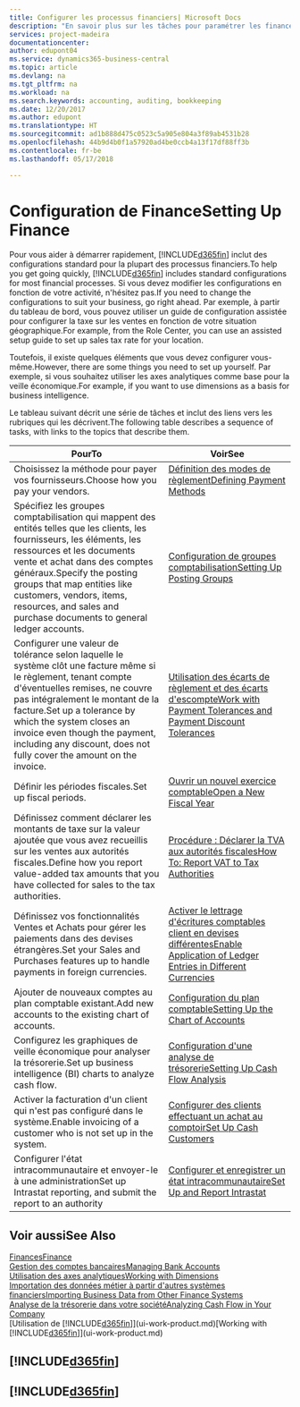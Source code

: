 ```yaml
---
title: Configurer les processus financiers| Microsoft Docs
description: "En savoir plus sur les tâches pour paramétrer les finances de votre société afin de les adapter à votre comptabilité ou vos audits."
services: project-madeira
documentationcenter: 
author: edupont04
ms.service: dynamics365-business-central
ms.topic: article
ms.devlang: na
ms.tgt_pltfrm: na
ms.workload: na
ms.search.keywords: accounting, auditing, bookkeeping
ms.date: 12/20/2017
ms.author: edupont
ms.translationtype: HT
ms.sourcegitcommit: ad1b888d475c0523c5a905e804a3f89ab4531b28
ms.openlocfilehash: 44b9d4b0f1a57920ad4be0ccb4a13f17df88ff3b
ms.contentlocale: fr-be
ms.lasthandoff: 05/17/2018

---
```

# <a name="setting-up-finance"></a><span data-ttu-id="d29d8-103">Configuration de Finance</span><span class="sxs-lookup"><span data-stu-id="d29d8-103">Setting Up Finance</span></span>
<span data-ttu-id="d29d8-104">Pour vous aider à démarrer rapidement, [!INCLUDE[d365fin](includes/d365fin_md.md)] inclut des configurations standard pour la plupart des processus financiers.</span><span class="sxs-lookup"><span data-stu-id="d29d8-104">To help you get going quickly, [!INCLUDE[d365fin](includes/d365fin_md.md)] includes standard configurations for most financial processes.</span></span> <span data-ttu-id="d29d8-105">Si vous devez modifier les configurations en fonction de votre activité, n'hésitez pas.</span><span class="sxs-lookup"><span data-stu-id="d29d8-105">If you need to change the configurations to suit your business, go right ahead.</span></span> <span data-ttu-id="d29d8-106">Par exemple, à partir du tableau de bord, vous pouvez utiliser un guide de configuration assistée pour configurer la taxe sur les ventes en fonction de votre situation géographique.</span><span class="sxs-lookup"><span data-stu-id="d29d8-106">For example, from the Role Center, you can use an assisted setup guide to set up sales tax rate for your location.</span></span>  

<span data-ttu-id="d29d8-107">Toutefois, il existe quelques éléments que vous devez configurer vous-même.</span><span class="sxs-lookup"><span data-stu-id="d29d8-107">However, there are some things you need to set up yourself.</span></span> <span data-ttu-id="d29d8-108">Par exemple, si vous souhaitez utiliser les axes analytiques comme base pour la veille économique.</span><span class="sxs-lookup"><span data-stu-id="d29d8-108">For example, if you want to use dimensions as a basis for business intelligence.</span></span>  

<span data-ttu-id="d29d8-109">Le tableau suivant décrit une série de tâches et inclut des liens vers les rubriques qui les décrivent.</span><span class="sxs-lookup"><span data-stu-id="d29d8-109">The following table describes a sequence of tasks, with links to the topics that describe them.</span></span>

| <span data-ttu-id="d29d8-110">Pour</span><span class="sxs-lookup"><span data-stu-id="d29d8-110">To</span></span> | <span data-ttu-id="d29d8-111">Voir</span><span class="sxs-lookup"><span data-stu-id="d29d8-111">See</span></span> |
| --- | --- |
| <span data-ttu-id="d29d8-112">Choisissez la méthode pour payer vos fournisseurs.</span><span class="sxs-lookup"><span data-stu-id="d29d8-112">Choose how you pay your vendors.</span></span> |[<span data-ttu-id="d29d8-113">Définition des modes de règlement</span><span class="sxs-lookup"><span data-stu-id="d29d8-113">Defining Payment Methods</span></span>](finance-payment-methods.md) |
| <span data-ttu-id="d29d8-114">Spécifiez les groupes comptabilisation qui mappent des entités telles que les clients, les fournisseurs, les éléments, les ressources et les documents vente et achat dans des comptes généraux.</span><span class="sxs-lookup"><span data-stu-id="d29d8-114">Specify the posting groups that map entities like customers, vendors, items, resources, and sales and purchase documents to general ledger accounts.</span></span> |[<span data-ttu-id="d29d8-115">Configuration de groupes comptabilisation</span><span class="sxs-lookup"><span data-stu-id="d29d8-115">Setting Up Posting Groups</span></span>](finance-posting-groups.md)|
|<span data-ttu-id="d29d8-116">Configurer une valeur de tolérance selon laquelle le système clôt une facture même si le règlement, tenant compte d'éventuelles remises, ne couvre pas intégralement le montant de la facture.</span><span class="sxs-lookup"><span data-stu-id="d29d8-116">Set up a tolerance by which the system closes an invoice even though the payment, including any discount, does not fully cover the amount on the invoice.</span></span>|[<span data-ttu-id="d29d8-117">Utilisation des écarts de règlement et des écarts d'escompte</span><span class="sxs-lookup"><span data-stu-id="d29d8-117">Work with Payment Tolerances and Payment Discount Tolerances</span></span>](finance-payment-tolerance-and-payment-discount-tolerance.md)|
| <span data-ttu-id="d29d8-118">Définir les périodes fiscales.</span><span class="sxs-lookup"><span data-stu-id="d29d8-118">Set up fiscal periods.</span></span> |[<span data-ttu-id="d29d8-119">Ouvrir un nouvel exercice comptable</span><span class="sxs-lookup"><span data-stu-id="d29d8-119">Open a New Fiscal Year</span></span>](finance-how-open-new-fiscal-year.md) |
| <span data-ttu-id="d29d8-120">Définissez comment déclarer les montants de taxe sur la valeur ajoutée que vous avez recueillis sur les ventes aux autorités fiscales.</span><span class="sxs-lookup"><span data-stu-id="d29d8-120">Define how you report value-added tax amounts that you have collected for sales to the tax authorities.</span></span> |[<span data-ttu-id="d29d8-121">Procédure : Déclarer la TVA aux autorités fiscales</span><span class="sxs-lookup"><span data-stu-id="d29d8-121">How To: Report VAT to Tax Authorities</span></span>](finance-how-report-vat.md)|
| <span data-ttu-id="d29d8-122">Définissez vos fonctionnalités Ventes et Achats pour gérer les paiements dans des devises étrangères.</span><span class="sxs-lookup"><span data-stu-id="d29d8-122">Set your Sales and Purchases features up to handle payments in foreign currencies.</span></span>|[<span data-ttu-id="d29d8-123">Activer le lettrage d'écritures comptables client en devises différentes</span><span class="sxs-lookup"><span data-stu-id="d29d8-123">Enable Application of Ledger Entries in Different Currencies</span></span>](finance-how-enable-application-ledger-entries-different-currencies.md)
| <span data-ttu-id="d29d8-124">Ajouter de nouveaux comptes au plan comptable existant.</span><span class="sxs-lookup"><span data-stu-id="d29d8-124">Add new accounts to the existing chart of accounts.</span></span> |[<span data-ttu-id="d29d8-125">Configuration du plan comptable</span><span class="sxs-lookup"><span data-stu-id="d29d8-125">Setting Up the Chart of Accounts</span></span>](finance-setup-chart-accounts.md) |
| <span data-ttu-id="d29d8-126">Configurez les graphiques de veille économique pour analyser la trésorerie.</span><span class="sxs-lookup"><span data-stu-id="d29d8-126">Set up business intelligence (BI) charts to analyze cash flow.</span></span> |[<span data-ttu-id="d29d8-127">Configuration d'une analyse de trésorerie</span><span class="sxs-lookup"><span data-stu-id="d29d8-127">Setting Up Cash Flow Analysis</span></span>](finance-setup-cash-flow-analyses.md) |
|<span data-ttu-id="d29d8-128">Activer la facturation d'un client qui n'est pas configuré dans le système.</span><span class="sxs-lookup"><span data-stu-id="d29d8-128">Enable invoicing of a customer who is not set up in the system.</span></span>|[<span data-ttu-id="d29d8-129">Configurer des clients effectuant un achat au comptoir</span><span class="sxs-lookup"><span data-stu-id="d29d8-129">Set Up Cash Customers</span></span>](finance-how-to-set-up-cash-customers.md)|
| <span data-ttu-id="d29d8-130">Configurer l'état intracommunautaire et envoyer-le à une administration</span><span class="sxs-lookup"><span data-stu-id="d29d8-130">Set up Intrastat reporting, and submit the report to an authority</span></span> | [<span data-ttu-id="d29d8-131">Configurer et enregistrer un état intracommunautaire</span><span class="sxs-lookup"><span data-stu-id="d29d8-131">Set Up and Report Intrastat</span></span>](finance-how-setup-report-intrastat.md)|

## <a name="see-also"></a><span data-ttu-id="d29d8-132">Voir aussi</span><span class="sxs-lookup"><span data-stu-id="d29d8-132">See Also</span></span>
[<span data-ttu-id="d29d8-133">Finances</span><span class="sxs-lookup"><span data-stu-id="d29d8-133">Finance</span></span>](finance.md)  
[<span data-ttu-id="d29d8-134">Gestion des comptes bancaires</span><span class="sxs-lookup"><span data-stu-id="d29d8-134">Managing Bank Accounts</span></span>](bank-manage-bank-accounts.md)  
[<span data-ttu-id="d29d8-135">Utilisation des axes analytiques</span><span class="sxs-lookup"><span data-stu-id="d29d8-135">Working with Dimensions</span></span>](finance-dimensions.md)  
[<span data-ttu-id="d29d8-136">Importation des données métier à partir d'autres systèmes financiers</span><span class="sxs-lookup"><span data-stu-id="d29d8-136">Importing Business Data from Other Finance Systems</span></span>](across-import-data-configuration-packages.md)  
[<span data-ttu-id="d29d8-137">Analyse de la trésorerie dans votre société</span><span class="sxs-lookup"><span data-stu-id="d29d8-137">Analyzing Cash Flow in Your Company</span></span>](finance-analyze-cash-flow.md)  
<span data-ttu-id="d29d8-138">[Utilisation de [!INCLUDE[d365fin](includes/d365fin_md.md)]](ui-work-product.md)</span><span class="sxs-lookup"><span data-stu-id="d29d8-138">[Working with [!INCLUDE[d365fin](includes/d365fin_md.md)]](ui-work-product.md)</span></span>  

## [!INCLUDE[d365fin](includes/free_trial_md.md)]  
## [!INCLUDE[d365fin](includes/training_link_md.md)]

